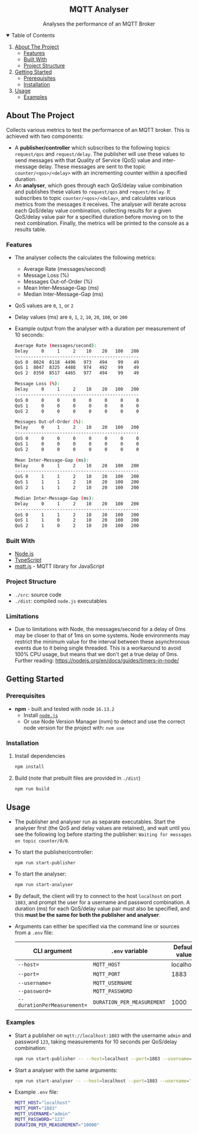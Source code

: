 <!--
*** README forked from the Best-README-Template: https://github.com/othneildrew/Best-README-Template
*** Forked by Tim James: https://github.com/Tim-W-James/README-Template
***
-->

<!-- PROJECT LOGO -->
<br />
<p align="center">
  <!-- <a href="https://github.com/Tim-W-James/mqtt-analyser">
    <img src="images/logo.png" alt="Logo" width="80" height="80">
  </a> -->

  <h2 align="center">MQTT Analyser</h2>

  <p align="center">
    Analyses the performance of an MQTT Broker
    <br />
<!--     <a href="https://github.com/Tim-W-James/mqtt-analyser"><strong>Explore the docs »</strong></a>
    <br />
    <br /> -->
<!--     <a href="https://github.com/Tim-W-James/mqtt-analyser">View Demo</a> -->
<!--     ·
    <a href="https://github.com/Tim-W-James/mqtt-analyser/issues">Report Bug</a> -->
<!--     ·
    <a href="https://github.com/Tim-W-James/mqtt-analyser/issues">Request Feature</a> -->
  </p>
</p>

<!-- TABLE OF CONTENTS -->
<details open="open">
  <summary>Table of Contents</summary>
  <ol>
    <li>
      <a href="#about-the-project">About The Project</a>
      <ul>
        <li><a href="#features">Features</a></li>
        <li><a href="#built-with">Built With</a></li>
        <li><a href="#project-structure">Project Structure</a></li>
      </ul>
    </li>
    <li>
      <a href="#getting-started">Getting Started</a>
      <ul>
        <li><a href="#prerequisites">Prerequisites</a></li>
        <li><a href="#installation">Installation</a></li>
      </ul>
    </li>
    <li>
        <a href="#usage">Usage</a>
        <ul>
        <li><a href="#examples">Examples</a></li>
        </ul>
    </li>
<!--     <li><a href="#roadmap">Roadmap</a></li> -->
<!--     <li><a href="#contributing">Contributing</a></li> -->
    <!-- <li><a href="#license">License</a></li> -->
    <!-- <li><a href="#contact">Contact</a></li> -->
<!--     <li><a href="#acknowledgements">Acknowledgements</a></li> -->
  </ol>
</details>

<!-- ABOUT THE PROJECT -->
## About The Project

<!-- [![mqtt-analyser Screen Shot][product-screenshot]](https://example.com) -->

Collects various metrics to test the performance of an MQTT broker. This is achieved with two components:

* A **publisher/controller** which subscribes to the following topics: `request/qos` and `request/delay`. The publisher will use these values to send messages with that Quality of Service (QoS) value and inter-message delay. These messages are sent to the topic `counter/<qos>/<delay>` with an incrementing counter within a specified duration.
* An **analyser**, which goes through each QoS/delay value combination and publishes these values to `request/qos` and `request/delay`. It subscribes to topic `counter/<qos>/<delay>`, and calculates various metrics from the messages it receives. The analyser will iterate across each QoS/delay value combination, collecting results for a given QoS/delay value pair for a specified duration before moving on to the next combination. Finally, the metrics will be printed to the console as a results table.

### Features

* The analyser collects the calculates the following metrics:
  * Average Rate (messages/second)
  * Message Loss (%)
  * Messages Out-of-Order (%)
  * Mean Inter-Message-Gap (ms)
  * Median Inter-Message-Gap (ms)
* QoS values are `0`, `1`, or `2`
* Delay values (ms) are `0`, `1`, `2`, `10`, `20`, `100`, or `200`
* Example output from the analyser with a duration per measurement of 10 seconds:

  ```sh
  Average Rate (messages/second):
  Delay     0     1     2    10    20   100   200 
  -----------------------------------------------
  QoS 0  8024  8118  4496   973   494    99    49 
  QoS 1  8047  8325  4488   974   492    99    49 
  QoS 2  8350  8517  4465   977   494    99    49 

  Message Loss (%):
  Delay     0     1     2    10    20   100   200 
  -----------------------------------------------
  QoS 0     0     0     0     0     0     0     0 
  QoS 1     0     0     0     0     0     0     0 
  QoS 2     0     0     0     0     0     0     0 

  Messages Out-of-Order (%):
  Delay     0     1     2    10    20   100   200 
  -----------------------------------------------
  QoS 0     0     0     0     0     0     0     0 
  QoS 1     0     0     0     0     0     0     0 
  QoS 2     0     0     0     0     0     0     0 

  Mean Inter-Message-Gap (ms):
  Delay     0     1     2    10    20   100   200 
  -----------------------------------------------
  QoS 0     1     1     2    10    20   100   200 
  QoS 1     1     1     2    10    20   100   200 
  QoS 2     1     1     2    10    20   100   200 

  Median Inter-Message-Gap (ms):
  Delay     0     1     2    10    20   100   200 
  -----------------------------------------------
  QoS 0     1     1     2    10    20   100   200 
  QoS 1     1     0     2    10    20   100   200 
  QoS 2     1     0     2    10    20   100   200 
  ```

### Built With

* [Node.js](https://nodejs.org/en/)
* [TypeScript](https://www.typescriptlang.org/)
* [mqtt.js](https://www.npmjs.com/package/mqtt) - MQTT library for JavaScript

### Project Structure

* `./src`: source code
* `./dist`: compiled `node.js` executables

### Limitations

* Due to limitations with Node, the messages/second for a delay of 0ms may be closer to that of 1ms on some systems. Node environments may restrict the minimum value for the interval between these asynchronous events due to it being single threaded. This is a workaround to avoid 100% CPU usage, but means that we don't get a true delay of 0ms. Further reading: <https://nodejs.org/en/docs/guides/timers-in-node/>

<!-- GETTING STARTED -->
## Getting Started

### Prerequisites

* **npm** - built and tested with node `16.13.2`
  * Install [`node.js`](https://nodejs.org/en/download/)
  * Or use Node Version Manager (nvm) to detect and use the correct node version for the project with: `nvm use`

### Installation

1. Install dependencies

   ```sh
   npm install
   ```

2. Build (note that prebuilt files are provided in `./dist`)

    ```sh
    npm run build
    ```

<!-- USAGE -->

## Usage

* The publisher and analyser run as separate executables. Start the analyser first (the QoS and delay values are retained), and wait until you see the following log before starting the publisher: `Waiting for messages on topic counter/0/0`.
* To start the publisher/controller:

  ```sh
  npm run start-publisher
  ```

* To start the analyser:

  ```sh
  npm run start-analyser
  ```

* By default, the client will try to connect to the host `localhost` on port `1883`, and prompt the user for a username and password combination. A duration (ms) for each QoS/delay value pair must also be specified, and this **must be the same for both the publisher and analyser**.
* Arguments can either be specified via the command line or sources from a `.env` file:

  | CLI argument                | `.env` variable            | Default value |
  | --------------------------- | -------------------------- | ------------- |
  | `--host=`                   | `MQTT_HOST`                | localhost     |
  | `--port=`                   | `MQTT_PORT`                | 1883          |
  | `--username=`               | `MQTT_USERNAME`            |               |
  | `--password=`               | `MQTT_PASSWORD`            |               |
  | `--durationPerMeasurement=` | `DURATION_PER_MEASUREMENT` | 1000          |

### Examples

* Start a publisher on `mqtt://localhost:1883` with the username `admin` and password `123`, taking measurements for 10 seconds per QoS/delay combination:

  ```sh
  npm run start-publisher -- --host=localhost --port=1883 --username='admin' --password='123' --durationPerMeasurement=10000
  ```

* Start a analyser with the same arguments:

  ```sh
  npm run start-analyser -- --host=localhost --port=1883 --username='admin' --password='123' --durationPerMeasurement=10000
  ```

* Example `.env` file:

  ```sh
  MQTT_HOST="localhost"
  MQTT_PORT="1883"
  MQTT_USERNAME="admin"
  MQTT_PASSWORD="123"
  DURATION_PER_MEASUREMENT="10000"
  ```

<!-- USEFUL LINKS FOR MARKDOWN
* https://github.com/Tim-W-James/blog/blob/master/Markdow-Cheatsheet.md
* https://www.markdownguide.org/basic-syntax
* https://www.webpagefx.com/tools/emoji-cheat-sheet
* https://shields.io
* https://choosealicense.com
* https://pages.github.com
* https://daneden.github.io/animate.css
* https://connoratherton.com/loaders
* https://kenwheeler.github.io/slick
* https://github.com/cferdinandi/smooth-scroll
* http://leafo.net/sticky-kit
* http://jvectormap.com
* https://fontawesome.com -->
